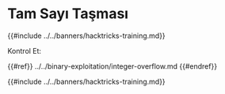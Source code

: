 # Tam Sayı Taşması

{{#include ../../banners/hacktricks-training.md}}

Kontrol Et:

{{#ref}}
../../binary-exploitation/integer-overflow.md
{{#endref}}

{{#include ../../banners/hacktricks-training.md}}
